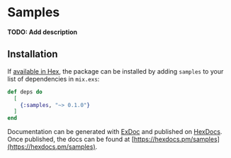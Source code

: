 # Samples

**TODO: Add description**

## Installation

If [available in Hex](https://hex.pm/docs/publish), the package can be installed
by adding `samples` to your list of dependencies in `mix.exs`:

```elixir
def deps do
  [
    {:samples, "~> 0.1.0"}
  ]
end
```

Documentation can be generated with [ExDoc](https://github.com/elixir-lang/ex_doc)
and published on [HexDocs](https://hexdocs.pm). Once published, the docs can
be found at [https://hexdocs.pm/samples](https://hexdocs.pm/samples).


